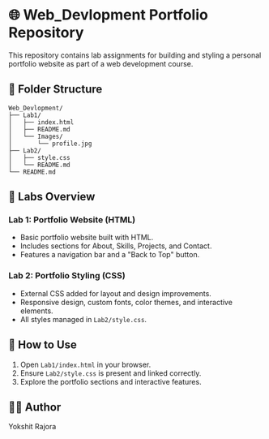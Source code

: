 # 🌐 Web_Devlopment Portfolio Repository

This repository contains lab assignments for building and styling a personal portfolio website as part of a web development course.


## 📁 Folder Structure

```
Web_Devlopment/
├── Lab1/
│   ├── index.html
│   ├── README.md
│   └── Images/
│       └── profile.jpg
├── Lab2/
│   ├── style.css
│   └── README.md
└── README.md
```


## 📝 Labs Overview

### Lab 1: Portfolio Website (HTML)
- Basic portfolio website built with HTML.
- Includes sections for About, Skills, Projects, and Contact.
- Features a navigation bar and a "Back to Top" button.

### Lab 2: Portfolio Styling (CSS)
- External CSS added for layout and design improvements.
- Responsive design, custom fonts, color themes, and interactive elements.
- All styles managed in `Lab2/style.css`.


## 🚀 How to Use

1. Open `Lab1/index.html` in your browser.
2. Ensure `Lab2/style.css` is present and linked correctly.
3. Explore the portfolio sections and interactive features.


## 👨‍💻 Author

Yokshit Rajora
